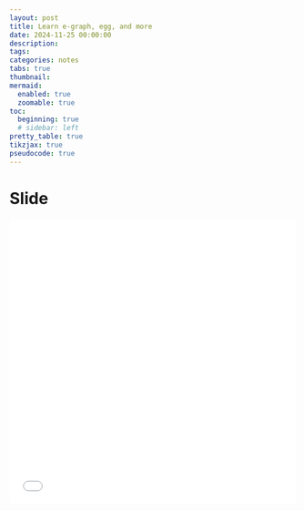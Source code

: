 ```yaml
---
layout: post
title: Learn e-graph, egg, and more
date: 2024-11-25 00:00:00
description:
tags:
categories: notes
tabs: true
thumbnail:
mermaid:
  enabled: true
  zoomable: true
toc:
  beginning: true
  # sidebar: left
pretty_table: true
tikzjax: true
pseudocode: true
---
```


# Slide


<iframe src="{{ site.url }}/assets/slide/egg" width="100%" height="500px" frameborder="0" allowfullscreen></iframe>

